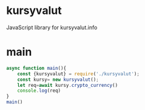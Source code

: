 # kursyvalut
JavaScript library for kursyvalut.info
# main
```js
async function main(){
    const {kursyvalut} = require('./kursyvalut');
    const kursy= new kursyvalut();
    let req=await kursy.crypto_currency()
    console.log(req)
}
main()
```
